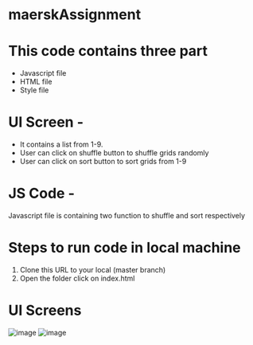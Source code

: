 # maerskAssignment

# This code contains three part
- Javascript file
- HTML file
- Style file

# UI Screen -
- It contains a list from 1-9. 
- User can click on shuffle button to shuffle grids randomly
- User can click on sort button to sort grids from 1-9

# JS Code -
Javascript file is containing two function to shuffle and sort respectively


# Steps to run code in local machine
1. Clone this URL to your local (master branch)
2. Open the folder click on index.html

# UI Screens
![image](https://user-images.githubusercontent.com/33367123/126828833-23827808-d01d-4017-912e-b8ea373aeab3.png)
![image](https://user-images.githubusercontent.com/33367123/126828904-d048a547-4380-4c8d-86c0-7b5dd9537554.png)

